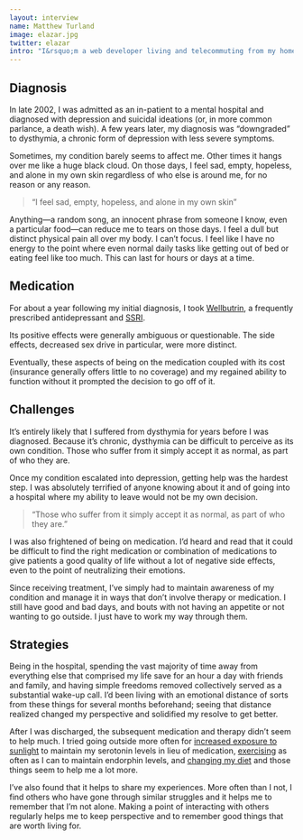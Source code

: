 ```yaml
---
layout: interview
name: Matthew Turland
image: elazar.jpg
twitter: elazar
intro: "I&rsquo;m a web developer living and telecommuting from my home in southern Louisiana. I&rsquo;ve authored and co-authored a number of books and articles and spoken at several technical conferences. Outside of my vocation, I&rsquo;m a father of three and an open source hobbyist. I [tweet](http://twitter.com/elazar) and [occasionally blog](http://matthewturland.com)."
---
```


## Diagnosis

In late 2002, I was admitted as an in-patient to a mental hospital and diagnosed with depression and suicidal ideations (or, in more common parlance, a death wish). A few years later, my diagnosis was &ldquo;downgraded&rdquo; to dysthymia, a chronic form of depression with less severe symptoms.

Sometimes, my condition barely seems to affect me. Other times it hangs over me like a huge black cloud. On those days, I feel sad, empty, hopeless, and alone in my own skin regardless of who else is around me, for no reason or any reason.

> &ldquo;I feel sad, empty, hopeless, and alone in my own skin&rdquo;

Anything&mdash;a random song, an innocent phrase from someone I know, even a particular food&mdash;can reduce me to tears on those days. I feel a dull but distinct physical pain all over my body. I can&rsquo;t focus. I feel like I have no energy to the point where even normal daily tasks like getting out of bed or eating feel like too much. This can last for hours or days at a time.

## Medication

For about a year following my initial diagnosis, I took [Wellbutrin](http://en.wikipedia.org/wiki/Bupropion), a frequently prescribed antidepressant and [SSRI](http://en.wikipedia.org/wiki/Selective_serotonin_reuptake_inhibitor).

Its positive effects were generally ambiguous or questionable. The side effects, decreased sex drive in particular, were more distinct.

Eventually, these aspects of being on the medication coupled with its cost (insurance generally offers little to no coverage) and my regained ability to function without it prompted the decision to go off of it.

## Challenges

It&rsquo;s entirely likely that I suffered from dysthymia for years before I was diagnosed. Because it&rsquo;s chronic, dysthymia can be difficult to perceive as its own condition. Those who suffer from it simply accept it as normal, as part of who they are.

Once my condition escalated into depression, getting help was the hardest step. I was absolutely terrified of anyone knowing about it and of going into a hospital where my ability to leave would not be my own decision.

> &ldquo;Those who suffer from it simply accept it as normal, as part of who they are.&rdquo;

I was also frightened of being on medication. I&rsquo;d heard and read that it could be difficult to find the right medication or combination of medications to give patients a good quality of life without a lot of negative side effects, even to the point of neutralizing their emotions.

Since receiving treatment, I&rsquo;ve simply had to maintain awareness of my condition and manage it in ways that don&rsquo;t involve therapy or medication. I still have good and bad days, and bouts with not having an appetite or not wanting to go outside. I just have to work my way through them.

## Strategies

Being in the hospital, spending the vast majority of time away from everything else that comprised my life save for an hour a day with friends and family, and having simple freedoms removed collectively served as a substantial wake-up call. I&rsquo;d been living with an emotional distance of sorts from these things for several months beforehand; seeing that distance realized changed my perspective and solidified my resolve to get better.

After I was discharged, the subsequent medication and therapy didn&rsquo;t seem to help much. I tried going outside more often for [increased exposure to sunlight](http://www.webmd.com/mental-health/news/20021205/unraveling-suns-role-in-depression) to maintain my serotonin levels in lieu of medication, [exercising](http://www.webmd.com/depression/guide/exercise-depression) as often as I can to maintain endorphin levels, and [changing my diet](http://www.webmd.com/depression/guide/diet-recovery) and those things seem to help me a lot more.

I&rsquo;ve also found that it helps to share my experiences. More often than I not, I find others who have gone through similar struggles and it helps me to remember that I&rsquo;m not alone. Making a point of interacting with others regularly helps me to keep perspective and to remember good things that are worth living for.
